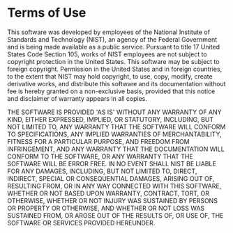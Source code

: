 # Terms of Use 

This software was developed by employees of the National
Institute of Standards and Technology (NIST), an agency of the Federal
Government and is being made available as a public service. Pursuant to
title 17 United States Code Section 105, works of NIST employees are not
subject to copyright protection in the United States. This software may
be subject to foreign copyright. Permission in the United States and in
foreign countries, to the extent that NIST may hold copyright, to use,
copy, modify, create derivative works, and distribute this software and
its documentation without fee is hereby granted on a non-exclusive
basis, provided that this notice and disclaimer of warranty appears in
all copies.

THE SOFTWARE IS PROVIDED 'AS IS' WITHOUT ANY WARRANTY OF ANY KIND,
EITHER EXPRESSED, IMPLIED, OR STATUTORY, INCLUDING, BUT NOT LIMITED TO,
ANY WARRANTY THAT THE SOFTWARE WILL CONFORM TO SPECIFICATIONS, ANY
IMPLIED WARRANTIES OF MERCHANTABILITY, FITNESS FOR A PARTICULAR PURPOSE,
AND FREEDOM FROM INFRINGEMENT, AND ANY WARRANTY THAT THE DOCUMENTATION
WILL CONFORM TO THE SOFTWARE, OR ANY WARRANTY THAT THE SOFTWARE WILL BE
ERROR FREE. IN NO EVENT SHALL NIST BE LIABLE FOR ANY DAMAGES, INCLUDING,
BUT NOT LIMITED TO, DIRECT, INDIRECT, SPECIAL OR CONSEQUENTIAL DAMAGES,
ARISING OUT OF, RESULTING FROM, OR IN ANY WAY CONNECTED WITH THIS
SOFTWARE, WHETHER OR NOT BASED UPON WARRANTY, CONTRACT, TORT, OR
OTHERWISE, WHETHER OR NOT INJURY WAS SUSTAINED BY PERSONS OR PROPERTY OR
OTHERWISE, AND WHETHER OR NOT LOSS WAS SUSTAINED FROM, OR AROSE OUT OF
THE RESULTS OF, OR USE OF, THE SOFTWARE OR SERVICES PROVIDED HEREUNDER.